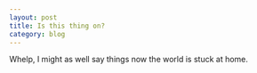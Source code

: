 ```yaml
---
layout: post
title: Is this thing on?
category: blog
---
```


Whelp, I might as well say things now the world is stuck at home.
